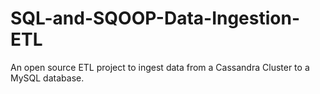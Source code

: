 # SQL-and-SQOOP-Data-Ingestion-ETL
An open source ETL project to ingest data from a Cassandra Cluster to a MySQL database.
